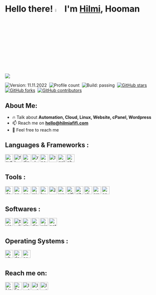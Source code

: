 # Hello there! <a href="https://hilmiafifi.com" target="_blank"><img src="https://media.giphy.com/media/hvRJCLFzcasrR4ia7z/giphy.gif" width="5%"></a> I'm [Hilmi](https://github.com/hilmi-afifi), Hooman

![](https://github.com/hilmi-afifi/hilmi-afifi/blob/master/image.png)

![Version: 11.11.2022](https://img.shields.io/badge/Version-11.11.2022-informational?color=orange)&nbsp;
![Profile count](https://komarev.com/ghpvc/?username=hilmi-afifi&color=red&style=flat&label=Profile+Views)&nbsp;
![Build: passing](https://img.shields.io/github/workflow/status/simple-icons/simple-icons/Verify/develop?logo=github&color=success&label=Build)&nbsp;
[![GitHub stars](https://img.shields.io/github/stars/themlphdstudent/awesome-github-profile-readme-templates.svg?logo=github&color=blueviolet&label=Stars)](https://github.com/hilmi-afifi)&nbsp;
[![GitHub forks](https://img.shields.io/github/forks/themlphdstudent/awesome-github-profile-readme-templates.svg?logo=github&color=pink&label=Forks)](https://github.com/hilmi-afifi)&nbsp;
[![GitHub contributors](https://img.shields.io/github/contributors/themlphdstudent/awesome-github-profile-readme-templates.svg?logo=github&color=blue&label=Contributors)](https://github.com/hilmi-afifi)&nbsp;

## About Me:
- 🔥 Talk about **Automation, Cloud, Linux, Website, cPanel, Wordpress**&nbsp;
- 📫 Reach me on **hello@hilmiafifi.com**&nbsp;
- 🍵 Feel free to reach me&nbsp;

## Languages & Frameworks :
<a href="https://python.org" target="_blank"> <img align="left" alt="python" width="26px" src="https://cdn.simpleicons.org/python"> </a>&nbsp;
<a href="https://flask.palletsprojects.com" target="_blank"> <img align="left" alt="flask" width="26px" src="https://cdn.simpleicons.org/flask"> </a>&nbsp;
<a href="https://djangoproject.com" target="_blank"> <img align="left" alt="django" width="26px" src="https://cdn.simpleicons.org/django"> </a>&nbsp;
<a href="https://ruby-lang.org/en" target="_blank"> <img align="left" alt="ruby" width="26px" src="https://cdn.simpleicons.org/ruby"> </a>&nbsp;
<a href="https://nodejs.org" target="_blank"> <img align="left" alt="nodejs" width="26px" src="https://cdn.simpleicons.org/nodedotjs"> </a>&nbsp;
<a href="https://laravel.com" target="_blank"> <img align="left" alt="laravel" width="26px" src="https://cdn.simpleicons.org/laravel"> </a>&nbsp;
<a href="https://go.dev" target="_blank"> <img align="left" alt="golang" width="26px" src="https://cdn.simpleicons.org/go"> </a>&nbsp;
<a href="https://php.net" target="_blank"> <img align="left" alt="php" width="26px" src="https://cdn.simpleicons.org/php"> </a>&nbsp;
<br><br>

## Tools :
<a href="https://docker.com" target="_blank"><img align="left" alt="docker" width="26px" src="https://cdn.simpleicons.org/docker"> </a>&nbsp;
<a href="https://ansible.com" target="_blank"><img align="left" alt="ansible" width="26px" src="https://cdn.simpleicons.org/ansible"> </a>&nbsp;
<a href="https://cloud.google.com" target="_blank"> <img align="left" alt="google cloud platform" width="26px" src="https://cdn.simpleicons.org/googlecloud"> </a>&nbsp;
<a href="https://azure.microsoft.com" target="_blank"> <img align="left" alt="microsoft azure" width="26px" src="https://cdn.simpleicons.org/microsoftazure"> </a>&nbsp;
<a href="https://kubernetes.io" target="_blank"> <img align="left" alt="kubernetes" width="26px" src="https://cdn.simpleicons.org/kubernetes"> </a>&nbsp;
<a href="https://jenkins.io" target="_blank"> <img align="left" alt="jenkins" width="26px" src="https://cdn.simpleicons.org/jenkins"> </a>&nbsp;
<a href="https://wordpress.org" target="_blank"> <img align="left" alt="wordpress" width="26px" src="https://cdn.simpleicons.org/wordpress"> </a>&nbsp;&nbsp;
<a href="https://gitlab.com" target="_blank"> <img align="left" alt="gitlab" width="26px" src="https://cdn.simpleicons.org/gitlab"> </a>&nbsp;
<a href="https://github.com" target="_blank"> <img align="left" alt="github" width="26px" src="https://cdn.simpleicons.org/github"> </a>&nbsp;
<a href="https://alibabacloud.com" target="_blank"> <img align="left" alt="alibaba cloud" width="26px" src="https://cdn.simpleicons.org/alibabacloud"> </a>&nbsp;
<a href="https://aws.amazon.com" target="_blank"> <img align="left" alt="amazon web services" width="26px" src="https://cdn.simpleicons.org/amazonaws"> </a>&nbsp;
<a href="https://cpanel.net" target="_blank"> <img align="left" alt="cpanel" width="26px" src="https://cdn.simpleicons.org/cpanel"> </a>&nbsp;
<br><br>

## Softwares :
<a href="https://code.visualstudio.com" target="_blank"> <img align="left" alt="visual studio code" width="26px" src="https://cdn.simpleicons.org/visualstudiocode"> </a>&nbsp;
<a href="https://trello.com" target="_blank"> <img align="left" alt="trello" width="26px" src="https://cdn.simpleicons.org/trello"> </a>&nbsp;
<a href="https://slack.com" target="_blank"> <img align="left" alt="slack" width="26px" src="https://cdn.simpleicons.org/slack"> </a>&nbsp;
<a href="https://discord.com" target="_blank"> <img align="left" alt="discord" width="26px" src="https://cdn.simpleicons.org/discord"> </a>&nbsp;
<a href="https://wireguard.com" target="_blank"> <img align="left" alt="wireguard" width="26px" src="https://cdn.simpleicons.org/wireguard"> </a>&nbsp;
<a href="https://notion.so" target="_blank"> <img align="left" alt="notion" width="26px" src="https://cdn.simpleicons.org/notion"> </a>&nbsp;
<br><br>

## Operating Systems :
<a href="https://ubuntu.com" target="_blank"> <img align="left" alt="ubuntu" width="26px" src="https://cdn.simpleicons.org/ubuntu"> </a>&nbsp;
<a href="https://debian.org" target="_blank"> <img align="left" alt="debian" width="26px" src="https://cdn.simpleicons.org/debian"> </a>&nbsp;
<a href="https://centos.org" target="_blank"> <img align="left" alt="centos" width="26px" src="https://cdn.simpleicons.org/centos"> </a>&nbsp;
<br><br>

## Reach me on:
<p align="left">
<a href="https://my.hilmiafifi.com/linkedin" target="_blank"> <img align="left" alt="Linkedin" width="26px" src="https://cdn.simpleicons.org/linkedin"> </a>&nbsp;
<a href="https://my.hilmiafifi.com/facebook" target="_blank"> <img align="left" alt="Facebook" width="26px" src="https://cdn.simpleicons.org/facebook"> </a>&nbsp;
<a href="https://my.hilmiafifi.com/instagram" target="_blank"> <img align="left" alt="Instagram" width="26px" src="https://cdn.simpleicons.org/instagram"> </a>&nbsp;
<a href="https://my.hilmiafifi.com/whatsapp" target="_blank"> <img align="left" alt="Instagram" width="26px" src="https://cdn.simpleicons.org/whatsapp"> </a>&nbsp;
<a href="https://my.hilmiafifi.com/twitter" target="_blank"> <img align="left" alt="Instagram" width="26px" src="https://cdn.simpleicons.org/twitter"> </a>&nbsp;
</p>
<br><br>




